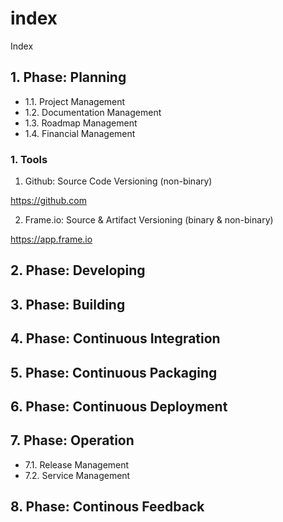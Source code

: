 # index
Index

## 1. Phase: Planning 

- 1.1. Project Management
- 1.2. Documentation Management
- 1.3. Roadmap Management
- 1.4. Financial Management

### 1. Tools

1. Github: Source Code Versioning (non-binary)

https://github.com

2. Frame.io: Source & Artifact Versioning (binary & non-binary)

https://app.frame.io

## 2. Phase: Developing

## 3. Phase: Building

## 4. Phase: Continuous Integration

## 5. Phase: Continuous Packaging

## 6. Phase: Continuous Deployment

## 7. Phase: Operation

- 7.1. Release Management
- 7.2. Service Management

## 8. Phase: Continous Feedback



